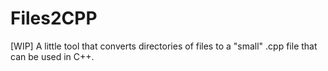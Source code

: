 # Files2CPP
[WIP] A little tool that converts directories of files to a "small" .cpp file that can be used in C++.
